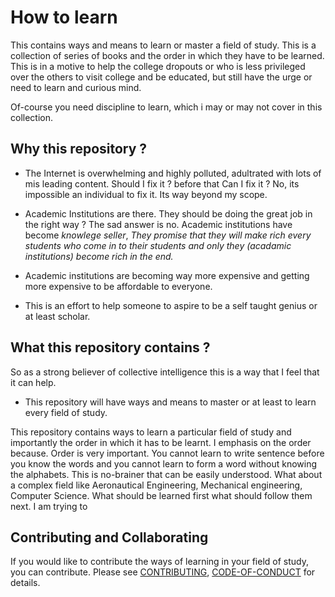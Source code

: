 # How to learn

This contains ways and means to learn or master a field of study. This is a collection of series of books and the order in which they have to be learned.
This is in a motive to help the college dropouts or who is less privileged over the others to visit college and be educated, but still have the urge or  need to learn and curious mind.

Of-course you need discipline to learn, which i may or may not cover in this collection.

## Why this repository ?

- The Internet is overwhelming and highly polluted, adultrated with lots of mis leading content. Should I fix it ? before that Can I fix it ? No, its impossible an individual to fix it. Its way beyond my scope. 

- Academic Institutions are there. They should be doing the great job in the right way ? The sad answer is no. Academic institutions have become *knowlege seller*, _They promise that they will make rich every students who come in to their students and only they (acadamic institutions) become rich in the end._ 

- Academic institutions are becoming way more expensive and getting more expensive to be affordable to everyone. 

- This is an effort to help someone to aspire to be a self taught genius or at least scholar.

## What this repository contains ?
So as a strong believer of collective intelligence this is a way that I feel that it can help.

- This repository will have ways and means to master or at least to learn every field of study.

This repository contains ways to learn a particular field of study and importantly the order in which it has to be learnt. I emphasis on the order because. Order is very important. You cannot learn to write sentence before you know the words and you cannot learn to form a word without knowing the alphabets. This is no-brainer that can be easily understood. What about a complex field like Aeronautical Engineering, Mechanical engineering, Computer Science. What should be learned first what should follow them next. I am trying to 

## Contributing and Collaborating
If you would like to contribute the ways of learning in your field of study, you can contribute. Please see [CONTRIBUTING](contributing.md), [CODE-OF-CONDUCT](code-of-conduct.md) for details.
